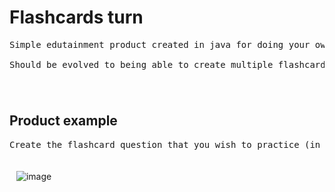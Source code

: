 
# Flashcards turn
<pre>
Simple edutainment product created in java for doing your own flashcards. 

Should be evolved to being able to create multiple flashcards.
ㅤ⠀
ㅤ⠀
</pre>

## Product example
<pre>
Create the flashcard question that you wish to practice (in any given subject), add then the answer. 
ㅤ⠀
</pre>
&ensp;
![image](https://user-images.githubusercontent.com/93657779/186868767-918b0744-2f9a-476f-a32a-d07dbd49b51d.png)

